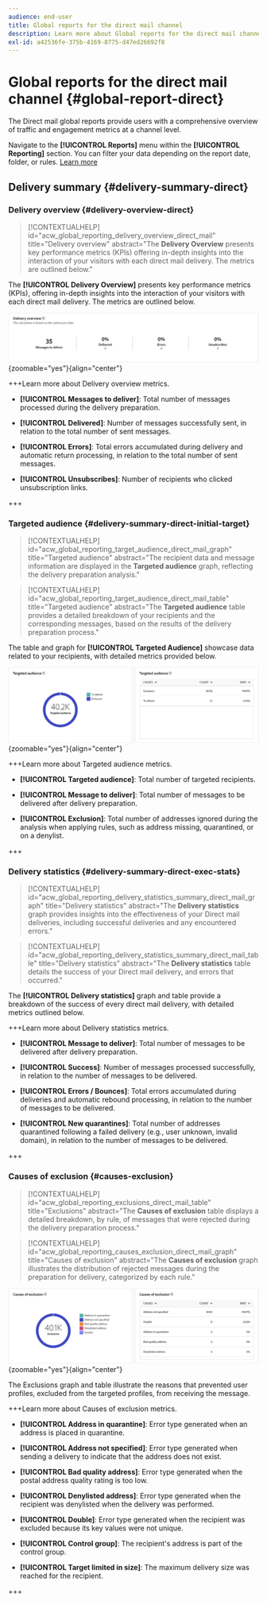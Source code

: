 ```yaml
---
audience: end-user
title: Global reports for the direct mail channel
description: Learn more about Global reports for the direct mail channel
exl-id: a42536fe-375b-4169-8775-d47ed26692f8
---
```

# Global reports for the direct mail channel {#global-report-direct}

The Direct mail global reports provide users with a comprehensive overview of traffic and engagement metrics at a channel level.

Navigate to the **[!UICONTROL Reports]** menu within the **[!UICONTROL Reporting]** section. You can filter your data depending on the report date, folder, or rules. [Learn more](global-reports.md)

## Delivery summary {#delivery-summary-direct}

### Delivery overview {#delivery-overview-direct}

>[!CONTEXTUALHELP]
>id="acw_global_reporting_delivery_overview_direct_mail"
>title="Delivery overview"
>abstract="The **Delivery Overview** presents key performance metrics (KPIs) offering in-depth insights into the interaction of your visitors with each direct mail delivery. The metrics are outlined below."

The **[!UICONTROL Delivery Overview]** presents key performance metrics (KPIs), offering in-depth insights into the interaction of your visitors with each direct mail delivery. The metrics are outlined below.

![This image shows the delivery overview metrics for direct mail deliveries.](assets/global_report_direct_mail_delivery_overview.png){zoomable="yes"}{align="center"}  

+++Learn more about Delivery overview metrics.

* **[!UICONTROL Messages to deliver]**: Total number of messages processed during the delivery preparation.

* **[!UICONTROL Delivered]**: Number of messages successfully sent, in relation to the total number of sent messages.

* **[!UICONTROL Errors]**: Total errors accumulated during delivery and automatic return processing, in relation to the total number of sent messages.

* **[!UICONTROL Unsubscribes]**: Number of recipients who clicked unsubscription links.

+++

### Targeted audience {#delivery-summary-direct-initial-target}

>[!CONTEXTUALHELP]
>id="acw_global_reporting_target_audience_direct_mail_graph"
>title="Targeted audience"
>abstract="The recipient data and message information are displayed in the **Targeted audience** graph, reflecting the delivery preparation analysis."

>[!CONTEXTUALHELP]
>id="acw_global_reporting_target_audience_direct_mail_table"
>title="Targeted audience"
>abstract="The **Targeted audience** table provides a detailed breakdown of your recipients and the corresponding messages, based on the results of the delivery preparation process."

The table and graph for **[!UICONTROL Targeted Audience]** showcase data related to your recipients, with detailed metrics provided below.

![This image shows the targeted audience metrics for direct mail deliveries.](assets/global_report_direct_mail_targeted_audience.png){zoomable="yes"}{align="center"}  

+++Learn more about Targeted audience metrics.

* **[!UICONTROL Targeted audience]**: Total number of targeted recipients.

* **[!UICONTROL Message to deliver]**: Total number of messages to be delivered after delivery preparation.

* **[!UICONTROL Exclusion]**: Total number of addresses ignored during the analysis when applying rules, such as address missing, quarantined, or on a denylist.

+++

### Delivery statistics {#delivery-summary-direct-exec-stats}

>[!CONTEXTUALHELP]
>id="acw_global_reporting_delivery_statistics_summary_direct_mail_graph"
>title="Delivery statistics"
>abstract="The **Delivery statistics** graph provides insights into the effectiveness of your Direct mail deliveries, including successful deliveries and any encountered errors."

>[!CONTEXTUALHELP]
>id="acw_global_reporting_delivery_statistics_summary_direct_mail_table"
>title="Delivery statistics"
>abstract="The **Delivery statistics** table details the success of your Direct mail delivery, and errors that occurred."

The **[!UICONTROL Delivery statistics]** graph and table provide a breakdown of the success of every direct mail delivery, with detailed metrics outlined below.

+++Learn more about Delivery statistics metrics.

* **[!UICONTROL Message to deliver]**: Total number of messages to be delivered after delivery preparation.

* **[!UICONTROL Success]**: Number of messages processed successfully, in relation to the number of messages to be delivered.

* **[!UICONTROL Errors / Bounces]**: Total errors accumulated during deliveries and automatic rebound processing, in relation to the number of messages to be delivered.

* **[!UICONTROL New quarantines]**: Total number of addresses quarantined following a failed delivery (e.g., user unknown, invalid domain), in relation to the number of messages to be delivered.

+++

### Causes of exclusion {#causes-exclusion}

>[!CONTEXTUALHELP]
>id="acw_global_reporting_exclusions_direct_mail_table"
>title="Exclusions"
>abstract="The **Causes of exclusion** table displays a detailed breakdown, by rule, of messages that were rejected during the delivery preparation process."

>[!CONTEXTUALHELP]
>id="acw_global_reporting_causes_exclusion_direct_mail_graph"
>title="Causes of exclusion"
>abstract="The **Causes of exclusion** graph illustrates the distribution of rejected messages during the preparation for delivery, categorized by each rule."

![This image shows the causes of exclusion metrics for direct mail deliveries.](assets/global_report_direct_mail_exclusions.png){zoomable="yes"}{align="center"}  

The Exclusions graph and table illustrate the reasons that prevented user profiles, excluded from the targeted profiles, from receiving the message.

+++Learn more about Causes of exclusion metrics.

* **[!UICONTROL Address in quarantine]**: Error type generated when an address is placed in quarantine.

* **[!UICONTROL Address not specified]**: Error type generated when sending a delivery to indicate that the address does not exist.

* **[!UICONTROL Bad quality address]**: Error type generated when the postal address quality rating is too low.

* **[!UICONTROL Denylisted address]**: Error type generated when the recipient was denylisted when the delivery was performed.

* **[!UICONTROL Double]**: Error type generated when the recipient was excluded because its key values were not unique.

* **[!UICONTROL Control group]**: The recipient's address is part of the control group.

* **[!UICONTROL Target limited in size]**: The maximum delivery size was reached for the recipient.

+++